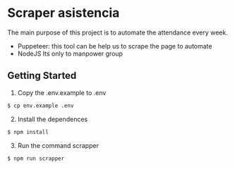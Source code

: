 # Scraper asistencia

The main purpose of this project is to automate the attendance every week.

- Puppeteer: this tool can be help us to scrape the page to automate
- NodeJS
  Its only to manpower group

## Getting Started

1. Copy the .env.example to .env

```sh
$ cp env.example .env
```

2. Install the dependences

```sh
$ npm install
```

3. Run the command scrapper

```sh
$ npm run scrapper
```
